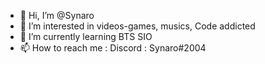 - 👋 Hi, I’m @Synaro
- 👀 I’m interested in videos-games, musics, Code addicted
- 🌱 I’m currently learning BTS SIO
- 📫 How to reach me : Discord : Synaro#2004

<!---
Synaro/Synaro is a ✨ special ✨ repository because its `README.md` (this file) appears on your GitHub profile.
You can click the Preview link to take a look at your changes.
--->
